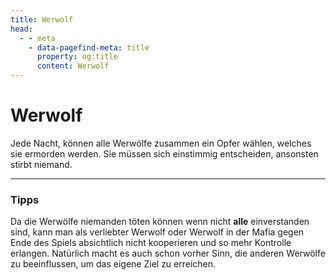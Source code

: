 ```yaml
---
title: Werwolf
head:
  - - meta
    - data-pagefind-meta: title
      property: og:title
      content: Werwolf
---
```

# Werwolf <TeamBadge team="Werwölfe" />

Jede Nacht, können alle Werwölfe zusammen ein Opfer wählen, welches sie ermorden werden. Sie müssen sich einstimmig entscheiden, ansonsten stirbt niemand.

---

### Tipps
Da die Werwölfe niemanden töten können wenn nicht **alle** einverstanden sind, kann man als verliebter Werwolf oder Werwolf in der Mafia gegen Ende des Spiels absichtlich nicht kooperieren und so mehr Kontrolle erlangen. Natürlich macht es auch schon vorher Sinn, die anderen Werwölfe zu beeinflussen, um das eigene Ziel zu erreichen.